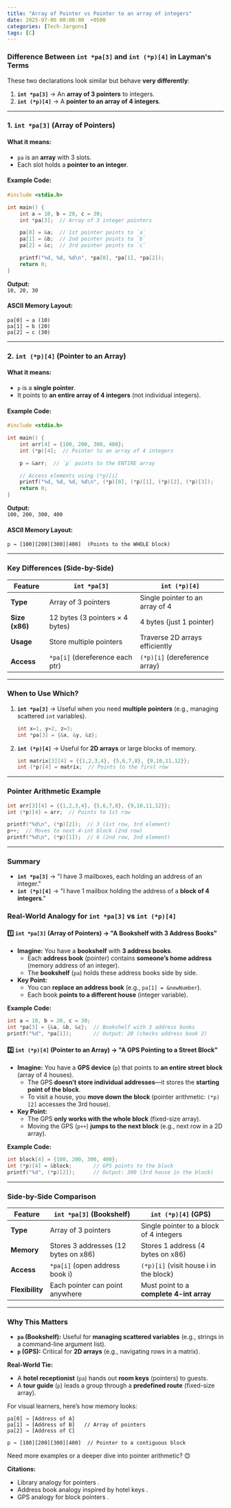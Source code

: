 ```yaml
---
title: "Array of Pointer vs Pointer to an array of integers"
date: 2025-07-06 00:00:00  +0500
categories: [Tech-Jargons]
tags: [C]
---
```


### **Difference Between `int *pa[3]` and `int (*p)[4]` in Layman's Terms**

These two declarations look similar but behave **very differently**:
1. **`int *pa[3]`** → An **array of 3 pointers** to integers.  
2. **`int (*p)[4]`** → A **pointer to an array of 4 integers**.  

---

### **1. `int *pa[3]` (Array of Pointers)**
#### **What it means:**
- `pa` is an **array** with 3 slots.  
- Each slot holds a **pointer to an integer**.  

#### **Example Code:**
```c
#include <stdio.h>

int main() {
    int a = 10, b = 20, c = 30;
    int *pa[3];  // Array of 3 integer pointers

    pa[0] = &a;  // 1st pointer points to `a`
    pa[1] = &b;  // 2nd pointer points to `b`
    pa[2] = &c;  // 3rd pointer points to `c`

    printf("%d, %d, %d\n", *pa[0], *pa[1], *pa[2]);
    return 0;
}
```
**Output:**  
`10, 20, 30`

#### **ASCII Memory Layout:**
```
pa[0] → a (10)
pa[1] → b (20)
pa[2] → c (30)
```

---

### **2. `int (*p)[4]` (Pointer to an Array)**
#### **What it means:**
- `p` is a **single pointer**.  
- It points to **an entire array of 4 integers** (not individual integers).  

#### **Example Code:**
```c
#include <stdio.h>

int main() {
    int arr[4] = {100, 200, 300, 400};
    int (*p)[4];  // Pointer to an array of 4 integers

    p = &arr;  // `p` points to the ENTIRE array

    // Access elements using (*p)[i]
    printf("%d, %d, %d, %d\n", (*p)[0], (*p)[1], (*p)[2], (*p)[3]);
    return 0;
}
```
**Output:**  
`100, 200, 300, 400`

#### **ASCII Memory Layout:**
```
p → [100][200][300][400]  (Points to the WHOLE block)
```

---

### **Key Differences (Side-by-Side)**
| Feature          | `int *pa[3]`                     | `int (*p)[4]`                   |
|------------------|----------------------------------|----------------------------------|
| **Type**         | Array of 3 pointers              | Single pointer to an array of 4  |
| **Size (x86)**   | 12 bytes (3 pointers × 4 bytes)  | 4 bytes (just 1 pointer)         |
| **Usage**        | Store multiple pointers          | Traverse 2D arrays efficiently   |
| **Access**       | `*pa[i]` (dereference each ptr)  | `(*p)[i]` (dereference array)    |

---

### **When to Use Which?**
1. **`int *pa[3]`** → Useful when you need **multiple pointers** (e.g., managing scattered `int` variables).  
   ```c
   int x=1, y=2, z=3;
   int *pa[3] = {&x, &y, &z};
   ```
2. **`int (*p)[4]`** → Useful for **2D arrays** or large blocks of memory.  
   ```c
   int matrix[3][4] = {{1,2,3,4}, {5,6,7,8}, {9,10,11,12}};
   int (*p)[4] = matrix;  // Points to the first row
   ```

---

### **Pointer Arithmetic Example**
```c
int arr[3][4] = {{1,2,3,4}, {5,6,7,8}, {9,10,11,12}};
int (*p)[4] = arr;  // Points to 1st row

printf("%d\n", (*p)[2]);  // 3 (1st row, 3rd element)
p++;  // Moves to next 4-int block (2nd row)
printf("%d\n", (*p)[1]);  // 6 (2nd row, 2nd element)
```

---

### **Summary**
- **`int *pa[3]`** → "I have 3 mailboxes, each holding an address of an integer."  
- **`int (*p)[4]`** → "I have 1 mailbox holding the address of a **block of 4 integers**."  

### **Real-World Analogy for `int *pa[3]` vs `int (*p)[4]`**

#### **1️⃣ `int *pa[3]` (Array of Pointers) → "A Bookshelf with 3 Address Books"**
- **Imagine:** You have a **bookshelf** with **3 address books**.
  - Each **address book** (pointer) contains **someone’s home address** (memory address of an integer).
  - The **bookshelf** (`pa`) holds these address books side by side.
- **Key Point:**
  - You can **replace an address book** (e.g., `pa[1] = &newNumber`).
  - Each book **points to a different house** (integer variable).

**Example Code:**
```c
int a = 10, b = 20, c = 30;
int *pa[3] = {&a, &b, &c};  // Bookshelf with 3 address books
printf("%d", *pa[1]);       // Output: 20 (checks address book 2)
```

#### **2️⃣ `int (*p)[4]` (Pointer to an Array) → "A GPS Pointing to a Street Block"**
- **Imagine:** You have a **GPS device** (`p`) that points to **an entire street block** (array of 4 houses).
  - The GPS **doesn’t store individual addresses**—it stores the **starting point of the block**.
  - To visit a house, you **move down the block** (pointer arithmetic: `(*p)[2]` accesses the 3rd house).
- **Key Point:**
  - The GPS **only works with the whole block** (fixed-size array).
  - Moving the GPS (`p++`) **jumps to the next block** (e.g., next row in a 2D array).

**Example Code:**
```c
int block[4] = {100, 200, 300, 400};
int (*p)[4] = &block;       // GPS points to the block
printf("%d", (*p)[2]);      // Output: 300 (3rd house in the block)
```

---

### **Side-by-Side Comparison**
| Feature          | `int *pa[3]` (Bookshelf)               | `int (*p)[4]` (GPS)                     |
|------------------|----------------------------------------|-----------------------------------------|
| **Type**         | Array of 3 pointers                    | Single pointer to a block of 4 integers |
| **Memory**       | Stores 3 addresses (12 bytes on x86)   | Stores 1 address (4 bytes on x86)       |
| **Access**       | `*pa[i]` (open address book i)         | `(*p)[i]` (visit house i in the block)  |
| **Flexibility**  | Each pointer can point anywhere        | Must point to a **complete 4-int array** |

---

### **Why This Matters**
- **`pa` (Bookshelf):** Useful for **managing scattered variables** (e.g., strings in a command-line argument list).
- **`p` (GPS):** Critical for **2D arrays** (e.g., navigating rows in a matrix).

**Real-World Tie:**
- A **hotel receptionist** (`pa`) hands out **room keys** (pointers) to guests.
- A **tour guide** (`p`) leads a group through a **predefined route** (fixed-size array).

For visual learners, here’s how memory looks:
```
pa[0] → [Address of A]
pa[1] → [Address of B]   // Array of pointers
pa[2] → [Address of C]

p → [100][200][300][400]  // Pointer to a contiguous block
```

Need more examples or a deeper dive into pointer arithmetic? 😊

**Citations:**
- Library analogy for pointers .
- Address book analogy inspired by hotel keys .
- GPS analogy for block pointers .
